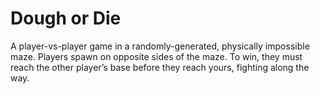 # Dough or Die

A player-vs-player game in a randomly-generated, physically impossible maze.
Players spawn on opposite sides of the maze.
To win, they must reach the other player’s base before they reach yours, fighting along the way.
